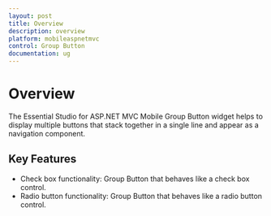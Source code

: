 ```yaml
---
layout: post
title: Overview
description: overview
platform: mobileaspnetmvc
control: Group Button
documentation: ug
---
```


# Overview

The Essential Studio for ASP.NET MVC Mobile Group Button widget helps to display multiple buttons that stack together in a single line and appear as a navigation component.

## Key Features

* Check box functionality: Group Button that behaves like a check box control.
* Radio button functionality: Group Button that behaves like a radio button control.
